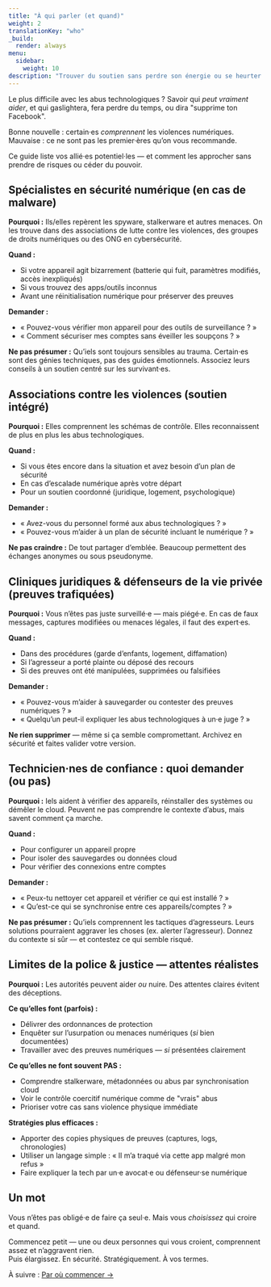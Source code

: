 ```yaml
---
title: "À qui parler (et quand)"
weight: 2
translationKey: "who"
_build:
  render: always
menu:
  sidebar:
    weight: 10
description: "Trouver du soutien sans perdre son énergie ou se heurter à des impasses."
---
```


Le plus difficile avec les abus technologiques ? Savoir qui *peut vraiment aider*, et qui gaslightera, fera perdre du temps, ou dira "supprime ton Facebook".

Bonne nouvelle : certain·es *comprennent* les violences numériques. Mauvaise : ce ne sont pas les premier·ères qu’on vous recommande.

Ce guide liste vos allié·es potentiel·les — et comment les approcher sans prendre de risques ou céder du pouvoir.

## Spécialistes en sécurité numérique (en cas de malware)

**Pourquoi :** Ils/elles repèrent les spyware, stalkerware et autres menaces. On les trouve dans des associations de lutte contre les violences, des groupes de droits numériques ou des ONG en cybersécurité.

**Quand :**

- Si votre appareil agit bizarrement (batterie qui fuit, paramètres modifiés, accès inexpliqués)
- Si vous trouvez des apps/outils inconnus
- Avant une réinitialisation numérique pour préserver des preuves

**Demander :**

- « Pouvez-vous vérifier mon appareil pour des outils de surveillance ? »
- « Comment sécuriser mes comptes sans éveiller les soupçons ? »

**Ne pas présumer :** Qu’iels sont toujours sensibles au trauma. Certain·es sont des génies techniques, pas des guides émotionnels. Associez leurs conseils à un soutien centré sur les survivant·es.

## Associations contre les violences (soutien intégré)

**Pourquoi :** Elles comprennent les schémas de contrôle. Elles reconnaissent de plus en plus les abus technologiques.

**Quand :**

- Si vous êtes encore dans la situation et avez besoin d’un plan de sécurité
- En cas d’escalade numérique après votre départ
- Pour un soutien coordonné (juridique, logement, psychologique)

**Demander :**

- « Avez-vous du personnel formé aux abus technologiques ? »
- « Pouvez-vous m’aider à un plan de sécurité incluant le numérique ? »

**Ne pas craindre :** De tout partager d’emblée. Beaucoup permettent des échanges anonymes ou sous pseudonyme.

## Cliniques juridiques & défenseurs de la vie privée (preuves trafiquées)

**Pourquoi :** Vous n’êtes pas juste surveillé·e — mais piégé·e. En cas de faux messages, captures modifiées ou menaces légales, il faut des expert·es.

**Quand :**

- Dans des procédures (garde d’enfants, logement, diffamation)
- Si l’agresseur a porté plainte ou déposé des recours
- Si des preuves ont été manipulées, supprimées ou falsifiées

**Demander :**

- « Pouvez-vous m’aider à sauvegarder ou contester des preuves numériques ? »
- « Quelqu’un peut-il expliquer les abus technologiques à un·e juge ? »

**Ne rien supprimer** — même si ça semble compromettant. Archivez en sécurité et faites valider votre version.

## Technicien·nes de confiance : quoi demander (ou pas)

**Pourquoi :** Iels aident à vérifier des appareils, réinstaller des systèmes ou démêler le cloud. Peuvent ne pas comprendre le contexte d’abus, mais savent comment ça marche.

**Quand :**

- Pour configurer un appareil propre  
- Pour isoler des sauvegardes ou données cloud  
- Pour vérifier des connexions entre comptes  

**Demander :**

- « Peux-tu nettoyer cet appareil et vérifier ce qui est installé ? »
- « Qu’est-ce qui se synchronise entre ces appareils/comptes ? »

**Ne pas présumer :** Qu’iels comprennent les tactiques d’agresseurs. Leurs solutions pourraient aggraver les choses (ex. alerter l’agresseur). Donnez du contexte si sûr — et contestez ce qui semble risqué.

## Limites de la police & justice — attentes réalistes

**Pourquoi :** Les autorités peuvent aider *ou* nuire. Des attentes claires évitent des déceptions.

**Ce qu’elles font (parfois) :**

- Délivrer des ordonnances de protection  
- Enquêter sur l’usurpation ou menaces numériques (*si* bien documentées)  
- Travailler avec des preuves numériques — *si* présentées clairement  

**Ce qu’elles ne font souvent PAS :**

- Comprendre stalkerware, métadonnées ou abus par synchronisation cloud  
- Voir le contrôle coercitif numérique comme de "vrais" abus  
- Prioriser votre cas sans violence physique immédiate  

**Stratégies plus efficaces :**

- Apporter des copies physiques de preuves (captures, logs, chronologies)  
- Utiliser un langage simple : « Il m’a traqué via cette app malgré mon refus »  
- Faire expliquer la tech par un·e avocat·e ou défenseur·se numérique  

## Un mot

Vous n’êtes pas obligé·e de faire ça seul·e. Mais vous *choisissez* qui croire et quand.  

Commencez petit — une ou deux personnes qui vous croient, comprennent assez et n’aggravent rien.  
Puis élargissez. En sécurité. Stratégiquement. À vos termes.  

À suivre : [Par où commencer →](/docs/take-back-power/what)
